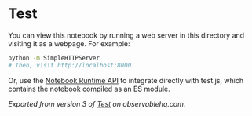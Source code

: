 # Test

You can view this notebook by running a web server in this directory and
visiting it as a webpage. For example:

```sh
python -m SimpleHTTPServer
# Then, visit http://localhost:8000.
```

Or, use the [Notebook Runtime API](https://github.com/observablehq/notebook-runtime) to
integrate directly with test.js, which contains the notebook compiled as an
ES module.

*Exported from version 3 of [Test](https://beta.observablehq.com/@gabrielfreire/test) on observablehq.com.*